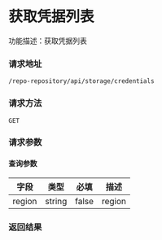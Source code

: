 # 获取凭据列表
功能描述：获取凭据列表

### 请求地址
```
/repo-repository/api/storage/credentials
```

### 请求方法
`GET`
### 请求参数

#### 查询参数

| 字段 | 类型 | 必填 | 描述 |
| -------- | -------- | -------- | -------- |
| region     | string   | false       | region |



### 返回结果

